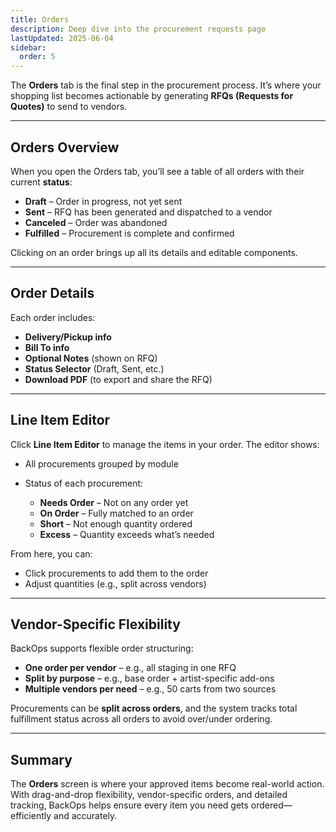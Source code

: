 ```yaml
---
title: Orders
description: Deep dive into the procurement requests page
lastUpdated: 2025-06-04
sidebar:
  order: 5
---
```


The **Orders** tab is the final step in the procurement process. It’s where your shopping list becomes actionable by generating **RFQs (Requests for Quotes)** to send to vendors.

---

## Orders Overview

When you open the Orders tab, you’ll see a table of all orders with their current **status**:

- **Draft** – Order in progress, not yet sent
- **Sent** – RFQ has been generated and dispatched to a vendor
- **Canceled** – Order was abandoned
- **Fulfilled** – Procurement is complete and confirmed

Clicking on an order brings up all its details and editable components.

---

## Order Details

Each order includes:

- **Delivery/Pickup info**
- **Bill To info**
- **Optional Notes** (shown on RFQ)
- **Status Selector** (Draft, Sent, etc.)
- **Download PDF** (to export and share the RFQ)

---

## Line Item Editor

Click **Line Item Editor** to manage the items in your order. The editor shows:

- All procurements grouped by module
- Status of each procurement:

  - **Needs Order** – Not on any order yet
  - **On Order** – Fully matched to an order
  - **Short** – Not enough quantity ordered
  - **Excess** – Quantity exceeds what’s needed

From here, you can:

- Click procurements to add them to the order
- Adjust quantities (e.g., split across vendors)

---

## Vendor-Specific Flexibility

BackOps supports flexible order structuring:

- **One order per vendor** – e.g., all staging in one RFQ
- **Split by purpose** – e.g., base order + artist-specific add-ons
- **Multiple vendors per need** – e.g., 50 carts from two sources

Procurements can be **split across orders**, and the system tracks total fulfillment status across all orders to avoid over/under ordering.

---

## Summary

The **Orders** screen is where your approved items become real-world action. With drag-and-drop flexibility, vendor-specific orders, and detailed tracking, BackOps helps ensure every item you need gets ordered—efficiently and accurately.
